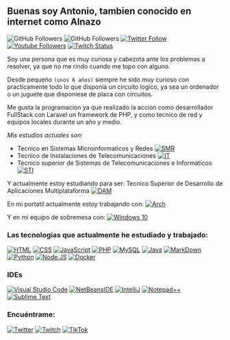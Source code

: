 ## Buenas soy Antonio, tambien conocido en internet como Alnazo

![GitHub Followers](https://img.shields.io/github/followers/alnazo?style=social)
![GitHub Followers](https://img.shields.io/github/stars/alnazo?style=social)
[![Twitter Follow](https://img.shields.io/twitter/follow/Antonio3_96?style=social)](https://twitter.com/Antonio3_96)
[![Youtube Followers](https://img.shields.io/youtube/channel/subscribers/UCo7yVjVEqvItGadiTBMjhGg?style=social)](https://www.youtube.com/@alnazo)
[![Twitch Status](https://img.shields.io/twitch/status/alnazo?style=social)](https://twitch.com/alnazo)

Soy una persona que es muy curiosa y cabezota ante los problemas a resolver, ya que no me rindo cuando me topo con alguno.

Desde pequeño `(unos 6 años)` siempre he sido muy curioso con practicamente todo lo que disponia un circuito logico, ya sea un ordenador o un juguete que disponiese de placa con circuitos.

Me gusta la programacion ya que realizado la accion como desarrollador FullStack con Laravel un framework de PHP, y como tecnico de red y equipos locales durante un año y medio.

*Mis estudios actuales son:*
 - Tecnico en Sistemas Microinformaticos y Redes [![SMR](https://img.shields.io/badge/-SMR-red)]()
 - Tecnico de Instalaciones de Telecomunicaciones [![IT](https://img.shields.io/badge/-IT-635252)]()
 - Tecnico superior de Sistemas de Telecomunicaciones e Informáticos [![STI](https://img.shields.io/badge/-STI-blue)]()

Y actualmente estoy estudiando para ser: Tecnico Superior de Desarrollo de Aplicaciones Multiplataforma [![DAM](https://img.shields.io/badge/-DAM-orange)]()

En mi portatil actualmente estoy trabajando con: [![Arch](https://img.shields.io/badge/Arch%20Linux-1793D1?logo=arch-linux&logoColor=fff&style=for-the-badge)]()

Y en mi equipo de sobremesa con: [![Windows 10](https://img.shields.io/badge/Windows_10-0078D6?style=for-the-badge&logo=windows&logoColor=white)]()

### Las tecnologias que actualmente he estudiado y trabajado:

[![HTML](https://img.shields.io/badge/HTML5-E34F26?style=for-the-badge&logo=html5&logoColor=white)]()
[![CSS](https://img.shields.io/badge/CSS3-1572B6?style=for-the-badge&logo=css3&logoColor=white)]()
[![JavaScript](https://img.shields.io/badge/JavaScript-F7DF1E?style=for-the-badge&logo=javascript&logoColor=black)]()
[![PHP](https://img.shields.io/badge/php-%23777BB4.svg?style=for-the-badge&logo=php&logoColor=white)]()
[![MySQL](https://img.shields.io/badge/MySQL-005C84?style=for-the-badge&logo=mysql&logoColor=white)]()
[![Java](https://img.shields.io/badge/Java-ED8B00?style=for-the-badge&logo=java&logoColor=white)]()
[![MarkDown](https://img.shields.io/badge/Markdown-000000?style=for-the-badge&logo=markdown&logoColor=white)]()
[![Python](https://img.shields.io/badge/python-3670A0?style=for-the-badge&logo=python&logoColor=ffdd54)]()
[![Node.JS](https://img.shields.io/badge/Node.JS-339933?style=for-the-badge&logo=node.js&logoColor=white&labelColor=101010)]()
[![Docker](https://img.shields.io/badge/docker-0396C0?style=for-the-badge&logo=docker&logoColor=white&labelColor=101010)]()


### IDEs
[![Visual Studio Code](https://img.shields.io/badge/Visual_Studio_Code-0078D4?style=for-the-badge&logo=visual%20studio%20code&logoColor=white)]()
[![NetBeansIDE](https://img.shields.io/badge/NetBeans_IDE-1B6AC6.svg?style=for-the-badge&logo=apache-netbeans-ide&logoColor=white)]()
[![IntelliJ](https://img.shields.io/badge/IntelliJ_IDEA-000000.svg?style=for-the-badge&logo=intellij-idea&logoColor=white)]()
[![Notepad++](https://img.shields.io/badge/Notepad++-90E59A.svg?style=for-the-badge&logo=notepad%2b%2b&logoColor=black)]()
[![Sublime Text](https://img.shields.io/badge/sublime_text-%23575757.svg?style=for-the-badge&logo=sublime-text&logoColor=important)]()

### Encuéntrame:

[![Twitter](https://img.shields.io/badge/Twitter-@antonio3_96-1DA1F2?style=for-the-badge&logo=twitter&logoColor=white&labelColor=101010)](https://twitter.com/antonio3_96)
[![Twitch](https://img.shields.io/badge/Twitch-alnazo-9146FF?style=for-the-badge&logo=twitch&logoColor=white&labelColor=101010)](https://twitch.com/alnazo)
[![TikTok](https://img.shields.io/badge/TikTok-@antonio3_96-ADD8E6?style=for-the-badge&logo=tiktok&logoColor=white&labelColor=101010)](https://www.tiktok.com/@antonio3_96)
